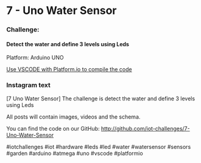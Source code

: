 # 7 - Uno Water Sensor
### Challenge:
#### Detect the water and define 3 levels using Leds

Platform: Arduino UNO

[Use VSCODE with Platform.io to compile the code](https://platformio.org/?ref=iotchallenges)

### Instagram text

[7 Uno Water Sensor]
The challenge is detect the water and define 3 levels using Leds

All posts will contain images, videos and the schema.

You can find the code on our GitHub:
http://github.com/iot-challenges/7-Uno-Water-Sensor

#iotchallenges #iot #hardware #leds #led #water #watersensor #sensors #garden #arduino #atmega #uno #vscode #platformio